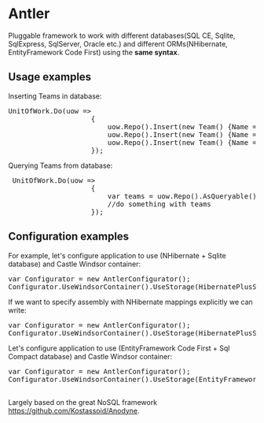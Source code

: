 Antler
======

Pluggable framework to work with different databases(SQL CE, Sqlite, SqlExpress, SqlServer, Oracle etc.) and different ORMs(NHibernate, EntityFramework Code First) using the <b>same syntax</b>.

Usage examples
--------------

Inserting Teams in database:
<pre>
UnitOfWork.Do(uow =>
                    {
                        uow.Repo<Team>().Insert(new Team() {Name = "Super", BusinessGroup = "Great"});
                        uow.Repo<Team>().Insert(new Team() {Name = "Good", BusinessGroup = "Great"});
                        uow.Repo<Team>().Insert(new Team() {Name = "Bad", BusinessGroup = "BadBg"});
                    });
</pre>

Querying Teams from database:
<pre>
 UnitOfWork.Do(uow =>
                    {
                        var teams = uow.Repo<Team>().AsQueryable().Where(t => t.BusinessGroup == "Great").OrderBy(t => t.Name).ToArray();
                        //do something with teams
                    });
</pre>

Configuration examples
-----------------------
For example, let's configure application to use (NHibernate + Sqlite database) and Castle Windsor container:
<pre>
var Configurator = new AntlerConfigurator();
Configurator.UseWindsorContainer().UseStorage(HibernatePlusSqlite.Use);
</pre>

If we want to specify assembly with NHibernate mappings explicitly we can write:
<pre>
var Configurator = new AntlerConfigurator();
Configurator.UseWindsorContainer().UseStorage(HibernatePlusSqlite.Use.WithMappings(Assembly.GetExecutingAssembly()));
</pre>

Let's configure application to use (EntityFramework Code First + Sql Compact database) and Castle Windsor container:
<pre>
var Configurator = new AntlerConfigurator();
Configurator.UseWindsorContainer().UseStorage(EntityFrameworkPlusSqlCe.Use.WithConnectionString("Data Source=DB.sdf")
                                                                      .WithMappings(Assembly.GetExecutingAssembly()));
</pre>


Largely based on the great NoSQL framework https://github.com/Kostassoid/Anodyne.

